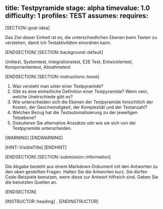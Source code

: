 title: Testpyramide
stage: alpha
timevalue: 1.0
difficulty: 1
profiles: TEST
assumes:
requires:
---
[SECTION::goal::idea]

Das Ziel dieser Einheit ist es, die unterschiedlichen Ebenen beim Testen zu verstehen, damit ich Testaktivitäten einordnen kann.

[ENDSECTION]
[SECTION::background::default]

Unittest, Systemtest, Integrationstest, E2E Test, Entwicklertest, Komponententest, Abnahmetest

[ENDSECTION]
[SECTION::instructions::loose]

1. Was versteht man unter einer Testpyramide?
2. Gibt es eine einheitliche Definition einer Testpyramide? Wenn nein, welche Unetrschiede gibt es?
3. Wie unterscheiden sich die Ebenen der Testpyramide hinsichtlich der Kosten, der Geschwindigkeit, der Komplexität und der Testanzahl?
4. Welchen Bezug hat die Testautomatisierung zu der jeweiligen Tetsebene?
5. Diskutieren Sie alternative Anssätze udn wie sie sich von der Testpyramide unterscheiden.

[WARNING]
[ENDWARNING]

[HINT::VisibleTitle]
[ENDHINT]

[ENDSECTION]
[SECTION::submission::information]

Die Abgabe besteht aus einem Markdown-Dokument mit den Antworten zu den oben gestellten Fragen.
Halten Sie die Antworten kurz.
Sie dürfen Code-Beispiele benutzen, wenn diese zur Antwort hilfreich sind.
Geben Sie die benutzten Quellen an.

[ENDSECTION]

[INSTRUCTOR::heading]
.
[ENDINSTRUCTOR]
